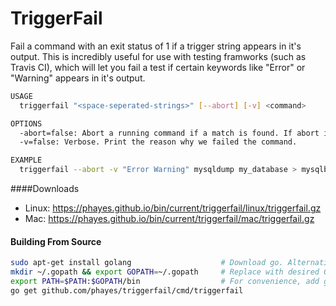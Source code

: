 TriggerFail
===========

Fail a command with an exit status of 1 if a trigger string appears in it's output. This is incredibly useful for use with testing framworks (such as Travis CI), which will let you fail a test if certain keywords like "Error" or "Warning" appears in it's output.

```sh
USAGE
  triggerfail "<space-seperated-strings>" [--abort] [-v] <command>

OPTIONS
  -abort=false: Abort a running command if a match is found. If abort is not passed the command is allowed to run to completion
  -v=false: Verbose. Print the reason why we failed the command.

EXAMPLE
  triggerfail --abort -v "Error Warning" mysqldump my_database > mysqlbackup.sql #Abort a running mysqldump if we encounter a warning or error.
```

####Downloads
 - Linux: https://phayes.github.io/bin/current/triggerfail/linux/triggerfail.gz
 - Mac:   https://phayes.github.io/bin/current/triggerfail/mac/triggerfail.gz

#### Building From Source
```bash
sudo apt-get install golang                    # Download go. Alternativly build from source: https://golang.org/doc/install/source
mkdir ~/.gopath && export GOPATH=~/.gopath     # Replace with desired GOPATH
export PATH=$PATH:$GOPATH/bin                  # For convenience, add go's bin dir to your PATH
go get github.com/phayes/triggerfail/cmd/triggerfail
